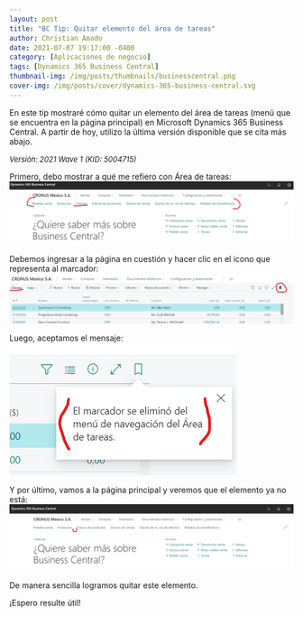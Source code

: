 ```yaml
---
layout: post
title: "BC Tip: Quitar elemento del área de tareas"
author: Christian Amado
date: 2021-07-07 19:17:00 -0400
category: [Aplicaciones de negocio]
tags: [Dynamics 365 Business Central]
thumbnail-img: /img/posts/thumbnails/businesscentral.png
cover-img: /img/posts/cover/dynamics-365-business-central.svg
---
```


En este tip mostraré cómo quitar un elemento del área de tareas (menú que se encuentra en la página principal) en Microsoft Dynamics 365 Business Central. A partir de hoy, utilizo la última versión disponible que se cita más abajo.

<!--more-->
*<font size="2">Versión: 2021 Wave 1 (KID: 5004715)</font>*

Primero, debo mostrar a qué me refiero con Área de tareas:  
![](/img/posts/2021/07/07/TaskArea1.png)


Debemos ingresar a la página en cuestión y hacer clic en el icono que representa al marcador:  
![](/img/posts/2021/07/07/TaskArea2.png)

Luego, aceptamos el mensaje:  
![](/img/posts/2021/07/07/TaskArea3.png)

Y por último, vamos a la página principal y veremos que el elemento ya no está:  
![](/img/posts/2021/07/07/TaskArea4.png)

De manera sencilla logramos quitar este elemento.

¡Espero resulte útil!

